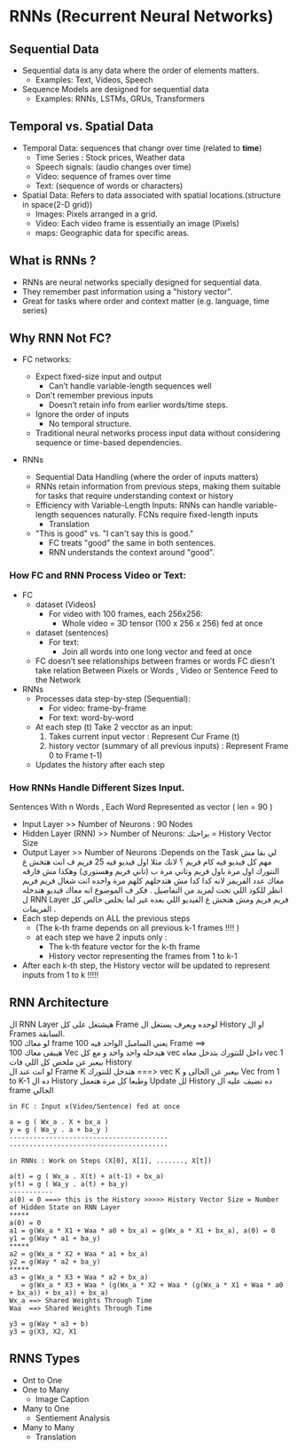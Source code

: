# RNNs (Recurrent Neural Networks)

## Sequential Data
- Sequential data is any data where the order of elements matters.
  - Examples: Text, Videos, Speech   
- Sequence Models are designed for sequential data
  - Examples: RNNs, LSTMs, GRUs, Transformers

## Temporal vs. Spatial Data
- Temporal Data: sequences that changr over time (related to **time**)
  - Time Series : Stock prices, Weather data
  - Speech signals: (audio changes over time)
  - Video: sequence of frames over time
  - Text:  (sequence of words or characters)
- Spatial Data: Refers to data associated with spatial locations.(structure in space(2-D grid))
  - Images: Pixels arranged in a grid.
  - Video: Each video frame is essentially an image (Pixels)
  - maps: Geographic data for specific areas.

## What is RNNs ? 
- RNNs are neural networks specially designed for sequential data.
- They remember past information using a "history vector".
- Great for tasks where order and context matter (e.g. language, time series)

## Why RNN Not FC?
- FC networks:
  - Expect fixed-size input and output
    - Can’t handle variable-length sequences well 
  - Don’t remember previous inputs
    - Doesn’t retain info from earlier words/time steps. 
  - Ignore the order of inputs
    - No temporal structure. 
  - Traditional neural networks process input data without considering sequence or time-based dependencies.

- RNNs
  - Sequential Data Handling (where the order of inputs matters)
  - RNNs retain information from previous steps, making them suitable for tasks that require understanding context or history
  - Efficiency with Variable-Length Inputs: RNNs can handle variable-length sequences naturally. FCNs require fixed-length inputs
    - Translation  
  - "This is good" vs. "I can't say this is good."
    - FC treats "good" the same in both sentences.
    - RNN understands the context around "good".  

### How FC and RNN Process Video or Text:

- FC
  - dataset (Videos)
    - For video with 100 frames, each 256x256:
      - Whole video = 3D tensor (100 x 256 x 256) fed at once 
  - dataset (sentences)
    - For text:
      - Join all words into one long vector and feed at once
  - FC doesn’t see relationships between frames or words
FC diesn't take relation Between Pixels or Words , Video or Sentence Feed to the Network 
- RNNs
  - Processes data step-by-step (Sequential):
    - For video: frame-by-frame
    - For text: word-by-word
  - At each step (t) Take 2 vecctor as an input:
     1. Takes current input vector : Represent Cur Frame (t) 
     2. history vector (summary of all previous inputs) : Represent Frame 0 to Frame t-1)
  - Updates the history after each step 

### How RNNs Handle Different Sizes Input.
Sentences With n Words , Each Word Represented as vector ( len = 90 )
- Input Layer >> Number of Neurons : 90 Nodes
- Hidden Layer (RNN) >> Number of Neurons:  براحتك = History Vector Size
- Output Layer >> Number of Neurons :Depends on the Task
لي بقا مش مهم كل فيديو فيه كام فريم ؟ لانك مثلا اول فيديو فيه 25 فريم ف انت هتخش ع النتورك اول مرة باول فريم وتاني مرة ب (تاني فريم وهستوري) وهكذا مش فارقه معاك عدد الفريمز لانه كدا كدا مش هتدخلهم كلهم مرة واحده انت شغال فريم فريم انظر للكود اللي تحت لمزيد من التفاصيل .
فكر ف الموضوع انه معاك فيديو هتدخله ل RNN Layer فريم فريم ومش هتخش ع الفيديو اللي بعده غير لما يخلص خالص كل الفريمات .
- Each step depends on ALL the previous steps
  - (The k-th frame depends on all previous k-1 frames !!!! )
  - at each step we have 2 inputs only :
    - The k-th feature vector for the k-th frame
    - History vector representing the frames from 1 to k-1
- After each k-th step, the History vector will be updated to represent inputs from 1 to k !!!!!



## RNN Architecture

ال RNN Layer هيشتغل على كل Frame لوحده ويعرف يستغل ال History او ال Frames السابقة.   
لو معاك 100 frame  يعني السامبل الواحد فيه 100 Frame ==>   
هيبقى معاك 100 Vec هيدخله واحد واحد و مع كل vec داخل للنتورك بتدخل معاه vec 1 بيعبر عن ملخص كل اللي فات History      
لو انت عند ال Frame K هتدخل للنتورك ===> vec K بيعبر عن الحالى و Vec from 1 to K-1 ده ال History وطبعا كل مرة هتعمل Update لل History ده تضيف عليه ال frame  الحالي   

```
in FC : Input x(Video/Sentence) fed at once 

a = g ( Wx_a . X + bx_a )
y = g ( Wa_y . a + ba_y )
----------------------------------------
----------------------------------------

in RNNs : Work on Steps (X[0], X[1], ......., X[t])    

a(t) = g ( Wx_a . X(t) + a(t-1) + bx_a)
y(t) = g ( Wa_y . a(t) + ba_y)
-----------
a(0) = 0 ===> this is the History >>>>> History Vector Size = Number of Hidden State on RNN Layer
*****
a(0) = 0
a1 = g(Wx_a * X1 + Waa * a0 + bx_a) = g(Wx_a * X1 + bx_a), a(0) = 0 
y1 = g(Way * a1 + ba_y)
*****
a2 = g(Wx_a * X2 + Waa * a1 + bx_a)
y2 = g(Way * a2 + ba_y)
*****
a3 = g(Wx_a * X3 + Waa * a2 + bx_a)
   = g(Wx_a * X3 + Waa * (g(Wx_a * X2 + Waa * (g(Wx_a * X1 + Waa * a0 + bx_a)) + bx_a)) + bx_a)
Wx_a ==> Shared Weights Through Time
Waa  ==> Shared Weights Through Time

y3 = g(Way * a3 + b)
y3 = g(X3, X2, X1

```


## RNNS Types
- Ont to One 
- One to Many
  - Image Caption   
- Many to One
  - Sentiement Analysis 
- Many to Many
  - Translation 







